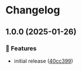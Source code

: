 # Changelog

## 1.0.0 (2025-01-26)

### 🌟 Features

- initial release ([40cc399](https://github.com/Norgate-AV/NAVDatabase.Amx.SharpPN-E702/commit/40cc399e7fcd0ae97f588f1ab7467a4da5083ab1))
